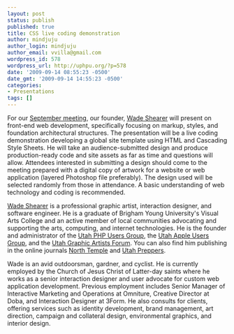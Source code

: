 ```yaml
---
layout: post
status: publish
published: true
title: CSS live coding demonstration
author: mindjuju
author_login: mindjuju
author_email: vvilla@gmail.com
wordpress_id: 578
wordpress_url: http://uphpu.org/?p=578
date: '2009-09-14 08:55:23 -0500'
date_gmt: '2009-09-14 14:55:23 -0500'
categories:
- Presentations
tags: []
---
```

<p>For our <a href="/events/">September meeting</a>, our founder, <a href="/author/wade/">Wade Shearer</a> will present on front-end web development, specifically focusing on markup, styles, and foundation architectural structures. The presentation will be a live coding demonstration developing a global site template using HTML and Cascading Style Sheets. He will take an audience-submitted design and produce production-ready code and site assets as far as time and questions will allow. Attendees interested in submitting a design should come to the meeting prepared with a digital copy of artwork for a website or web application (layered Photoshop file preferably). The design used will be selected randomly from those in attendance. A basic understanding of web technology and coding is recommended.</p>
<p><a href="http://wadeshearer.com">Wade Shearer</a> is a professional graphic artist, interaction designer, and software engineer. He is a graduate of Brigham Young University's Visual Arts College and an active member of local communities advocating and supporting the arts, computing, and internet technologies. He is the founder and administrator of the <a href="http://uphpu.org">Utah PHP Users Group</a>, the <a href="http://utahapple.org">Utah Apple Users Group</a>, and the <a href="http://ugaf.org">Utah Graphic Artists Forum</a>. You can also find him publishing in the online journals <a href="http://northtemple.com">North Temple</a> and <a href="http://utahpreppers.com">Utah Preppers</a>.</p>
<p>Wade is an avid outdoorsman, gardner, and cyclist. He is currently employed by the Church of Jesus Christ of Latter-day saints where he works as a senior interaction designer and user advocate for custom web application development. Previous employment includes Senior Manager of Interactive Marketing and Operations at Omniture, Creative Director at Doba, and Interaction Designer at 3Form. He also consults for clients, offering services such as identity development, brand management, art direction, campaign and collateral design, environmental graphics, and interior design.</p>
